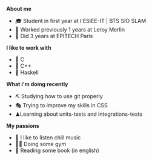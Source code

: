 **About me**

+ 🎓 Student in first year at l'ESIEE-IT | BTS SIO SLAM
+ 🔨 Worked previously 1 years at Leroy Merlin
+ 💈 Did 3 years at EPITECH Paris


**I like to work with**

+ 🥇 C
+ 🥈 C++
+ 🥉 Haskell

**What i'm doing recently**

+ ⛏ Studying how to use git properly
+ 🎭 Trying to improve my skills in CSS
+ ♟Learning about units-tests and integrations-tests

**My passions**

+ 🎵 I like to listen chill music
+ 🏋️‍♀️ Doing some gym
+ 📕 Reading some book (in english)
